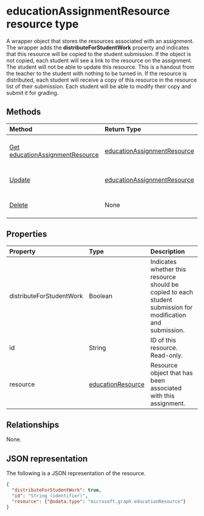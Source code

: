 # educationAssignmentResource resource type

A wrapper object that stores the resources associated with an assignment. The wrapper adds the **distributeForStudentWork** property and indicates that this resource will
be copied to the student submission.  If the object is not copied, each student will see a link to the resource on the assignment. The student will not be able to update this resource. This is a handout from the teacher to the student with nothing to be turned in. If the resource is distributed, each student 
will receive a copy of this resource in the resource list of their submission. Each student will be able to modify their copy and submit it for grading.


## Methods

| Method		   | Return Type	|Description|
|:---------------|:--------|:----------|
|[Get educationAssignmentResource](../api/educationassignmentresource_get.md) | [educationAssignmentResource](educationassignmentresource.md) |Read properties and relationships of an **educationAssignmentResource** object.|
|[Update](../api/educationassignmentresource_update.md) | [educationAssignmentResource](educationassignmentresource.md)	|Update an **educationAssignmentResource** object. |
|[Delete](../api/educationassignmentresource_delete.md) | None |Delete an **educationAssignmentResource** object. |

## Properties
| Property	   | Type	|Description|
|:---------------|:--------|:----------|
|distributeForStudentWork|Boolean|Indicates whether this resource should be copied to each student submission for modification and submission.|
|id|String| ID of this resource. Read-only.|
|resource|[educationResource](educationresource.md)|Resource object that has been associated with this assignment.|

## Relationships
None.


## JSON representation

The following is a JSON representation of the resource.

<!-- {
  "blockType": "resource",
  "optionalProperties": [

  ],
  "@odata.type": "microsoft.graph.educationAssignmentResource"
}-->

```json
{
  "distributeForStudentWork": true,
  "id": "String (identifier)",
  "resource": {"@odata.type": "microsoft.graph.educationResource"}
}

```

<!-- uuid: 8fcb5dbc-d5aa-4681-8e31-b001d5168d79
2015-10-25 14:57:30 UTC -->
<!-- {
  "type": "#page.annotation",
  "description": "educationAssignmentResource resource",
  "keywords": "",
  "section": "documentation",
  "tocPath": ""
}-->
